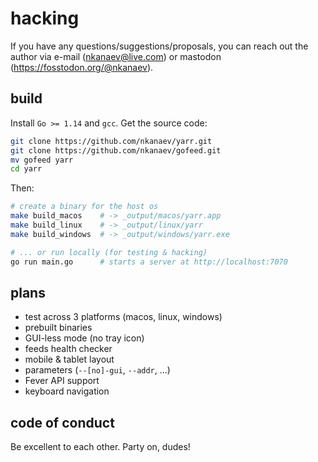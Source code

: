 # hacking

If you have any questions/suggestions/proposals,
you can reach out the author via e-mail (nkanaev@live.com)
or mastodon (https://fosstodon.org/@nkanaev).

## build

Install `Go >= 1.14` and `gcc`. Get the source code:

```sh
git clone https://github.com/nkanaev/yarr.git
git clone https://github.com/nkanaev/gofeed.git
mv gofeed yarr
cd yarr
```

Then:

```sh
# create a binary for the host os
make build_macos    # -> _output/macos/yarr.app
make build_linux    # -> _output/linux/yarr
make build_windows  # -> _output/windows/yarr.exe

# ... or run locally (for testing & hacking)
go run main.go      # starts a server at http://localhost:7070
```

## plans

- test across 3 platforms (macos, linux, windows)
- prebuilt binaries
- GUI-less mode (no tray icon)
- feeds health checker
- mobile & tablet layout
- parameters (`--[no]-gui`, `--addr`, ...)
- Fever API support
- keyboard navigation

## code of conduct

Be excellent to each other. Party on, dudes!
